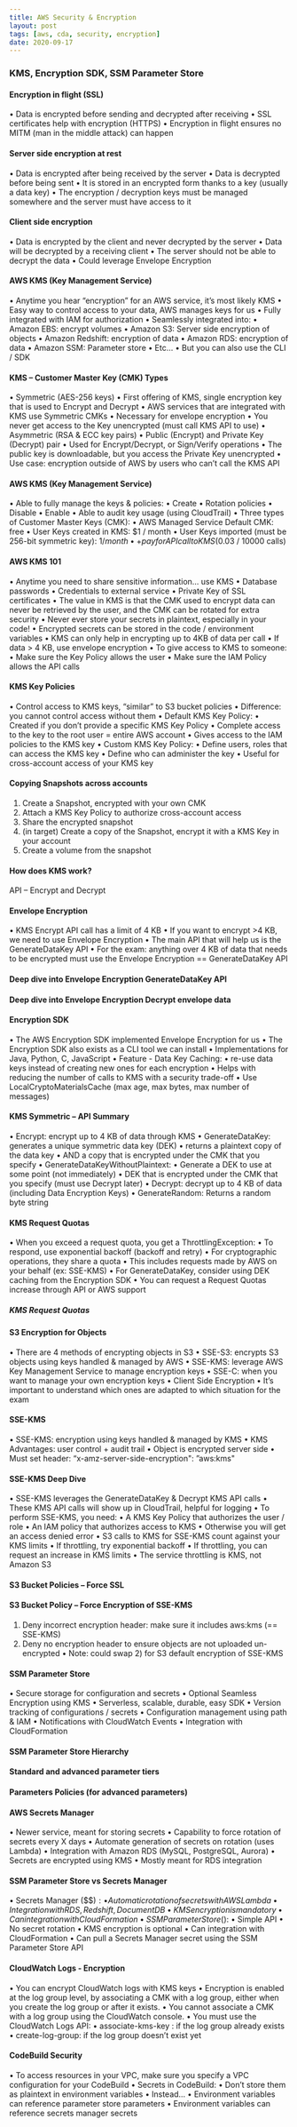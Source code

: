 ```yaml
---
title: AWS Security & Encryption
layout: post
tags: [aws, cda, security, encryption]
date: 2020-09-17
---
```


### KMS, Encryption SDK, SSM Parameter Store
####  Encryption in flight (SSL)
• Data is encrypted before sending and decrypted after receiving
• SSL certificates help with encryption (HTTPS)
• Encryption in flight ensures no MITM (man in the middle attack) can happen
#### Server side encryption at rest
• Data is encrypted after being received by the server
• Data is decrypted before being sent
• It is stored in an encrypted form thanks to a key (usually a data key)
• The encryption / decryption keys must be managed somewhere and
the server must have access to it
####  Client side encryption
• Data is encrypted by the client and never decrypted by the server
• Data will be decrypted by a receiving client
• The server should not be able to decrypt the data
• Could leverage Envelope Encryption
#### AWS KMS (Key Management Service)
• Anytime you hear “encryption” for an AWS service, it’s most likely KMS
• Easy way to control access to your data, AWS manages keys for us
• Fully integrated with IAM for authorization
• Seamlessly integrated into:
• Amazon EBS: encrypt volumes
• Amazon S3: Server side encryption of objects
• Amazon Redshift: encryption of data
• Amazon RDS: encryption of data
• Amazon SSM: Parameter store
• Etc…
• But you can also use the CLI / SDK
#### KMS – Customer Master Key (CMK) Types
• Symmetric (AES-256 keys)
• First offering of KMS, single encryption key that is used to Encrypt and Decrypt
• AWS services that are integrated with KMS use Symmetric CMKs
• Necessary for envelope encryption
• You never get access to the Key unencrypted (must call KMS API to use)
• Asymmetric (RSA & ECC key pairs)
• Public (Encrypt) and Private Key (Decrypt) pair
• Used for Encrypt/Decrypt, or Sign/Verify operations
• The public key is downloadable, but you access the Private Key unencrypted
• Use case: encryption outside of AWS by users who can’t call the KMS API
####  AWS KMS (Key Management Service)
• Able to fully manage the keys & policies:
• Create
• Rotation policies
• Disable
• Enable
• Able to audit key usage (using CloudTrail)
• Three types of Customer Master Keys (CMK):
• AWS Managed Service Default CMK: free
• User Keys created in KMS: $1 / month
• User Keys imported (must be 256-bit symmetric key): $1 / month
• + pay for API call to KMS ($0.03 / 10000 calls)
####  AWS KMS 101
• Anytime you need to share sensitive information… use KMS
• Database passwords
• Credentials to external service
• Private Key of SSL certificates
• The value in KMS is that the CMK used to encrypt data can never be
retrieved by the user, and the CMK can be rotated for extra security
• Never ever store your secrets in plaintext, especially in your code!
• Encrypted secrets can be stored in the code / environment variables
• KMS can only help in encrypting up to 4KB of data per call
• If data > 4 KB, use envelope encryption
• To give access to KMS to someone:
• Make sure the Key Policy allows the user
• Make sure the IAM Policy allows the API calls
#### KMS Key Policies
• Control access to KMS keys, “similar” to S3 bucket policies
• Difference: you cannot control access without them
• Default KMS Key Policy:
• Created if you don’t provide a specific KMS Key Policy
• Complete access to the key to the root user = entire AWS account
• Gives access to the IAM policies to the KMS key
• Custom KMS Key Policy:
• Define users, roles that can access the KMS key
• Define who can administer the key
• Useful for cross-account access of your KMS key
#### Copying Snapshots across accounts
1. Create a Snapshot, encrypted with
your own CMK
2. Attach a KMS Key Policy to
authorize cross-account access
3. Share the encrypted snapshot
4. (in target) Create a copy of the
Snapshot, encrypt it with a KMS Key
in your account
5. Create a volume from the snapshot
#### How does KMS work?
API – Encrypt and Decrypt
#### Envelope Encryption
• KMS Encrypt API call has a limit of 4 KB
• If you want to encrypt >4 KB, we need to use Envelope Encryption
• The main API that will help us is the GenerateDataKey API
• For the exam: anything over 4 KB of data that needs to be encrypted
must use the Envelope Encryption == GenerateDataKey API
#### Deep dive into Envelope Encryption GenerateDataKey API
#### Deep dive into Envelope Encryption Decrypt envelope data
#### Encryption SDK
• The AWS Encryption SDK implemented Envelope Encryption for us
• The Encryption SDK also exists as a CLI tool we can install
• Implementations for Java, Python, C, JavaScript
• Feature - Data Key Caching:
• re-use data keys instead of creating new ones for each encryption
• Helps with reducing the number of calls to KMS with a security trade-off
• Use LocalCryptoMaterialsCache (max age, max bytes, max number of messages)
#### KMS Symmetric – API Summary
• Encrypt: encrypt up to 4 KB of data through KMS
• GenerateDataKey: generates a unique symmetric data key (DEK)
• returns a plaintext copy of the data key
• AND a copy that is encrypted under the CMK that you specify
• GenerateDataKeyWithoutPlaintext:
• Generate a DEK to use at some point (not immediately)
• DEK that is encrypted under the CMK that you specify (must use Decrypt later)
• Decrypt: decrypt up to 4 KB of data (including Data Encryption Keys)
• GenerateRandom: Returns a random byte string
#### KMS Request Quotas
• When you exceed a request quota, you get a ThrottlingException:
• To respond, use exponential backoff (backoff and retry)
• For cryptographic operations, they share a quota
• This includes requests made by AWS on your behalf (ex: SSE-KMS)
• For GenerateDataKey, consider using DEK caching from the Encryption SDK
• You can request a Request Quotas increase through API or AWS support
##### KMS Request Quotas
#### S3 Encryption for Objects
• There are 4 methods of encrypting objects in S3
• SSE-S3: encrypts S3 objects using keys handled & managed by AWS
• SSE-KMS: leverage AWS Key Management Service to manage encryption keys
• SSE-C: when you want to manage your own encryption keys
• Client Side Encryption
• It’s important to understand which ones are adapted to which situation
for the exam
#### SSE-KMS
• SSE-KMS: encryption using keys handled & managed by KMS
• KMS Advantages: user control + audit trail
• Object is encrypted server side
• Must set header: “x-amz-server-side-encryption": ”aws:kms"
#### SSE-KMS Deep Dive
• SSE-KMS leverages the GenerateDataKey & Decrypt KMS API calls
• These KMS API calls will show up in CloudTrail, helpful for logging
• To perform SSE-KMS, you need:
• A KMS Key Policy that authorizes the user / role
• An IAM policy that authorizes access to KMS
• Otherwise you will get an access denied error
• S3 calls to KMS for SSE-KMS count against your KMS limits
• If throttling, try exponential backoff
• If throttling, you can request an increase in KMS limits
• The service throttling is KMS, not Amazon S3
#### S3 Bucket Policies – Force SSL
#### S3 Bucket Policy – Force Encryption of SSE-KMS
1. Deny incorrect encryption
header: make sure it includes
aws:kms (== SSE-KMS)
2. Deny no encryption header to
ensure objects are not
uploaded un-encrypted
• Note: could swap 2) for S3
default encryption of SSE-KMS
#### SSM Parameter Store
• Secure storage for configuration and secrets
• Optional Seamless Encryption using KMS
• Serverless, scalable, durable, easy SDK
• Version tracking of configurations / secrets
• Configuration management using path & IAM
• Notifications with CloudWatch Events
• Integration with CloudFormation
#### SSM Parameter Store Hierarchy
#### Standard and advanced parameter tiers
#### Parameters Policies (for advanced parameters)
#### AWS Secrets Manager
• Newer service, meant for storing secrets
• Capability to force rotation of secrets every X days
• Automate generation of secrets on rotation (uses Lambda)
• Integration with Amazon RDS (MySQL, PostgreSQL, Aurora)
• Secrets are encrypted using KMS
• Mostly meant for RDS integration
#### SSM Parameter Store vs Secrets Manager
• Secrets Manager ($$$):
• Automatic rotation of secrets with AWS Lambda
• Integration with RDS, Redshift, DocumentDB
• KMS encryption is mandatory
• Can integration with CloudFormation
• SSM Parameter Store ($):
• Simple API
• No secret rotation
• KMS encryption is optional
• Can integration with CloudFormation
• Can pull a Secrets Manager secret using the SSM Parameter Store API
#### CloudWatch Logs - Encryption
• You can encrypt CloudWatch logs with KMS keys
• Encryption is enabled at the log group level, by associating a CMK with a
log group, either when you create the log group or after it exists.
• You cannot associate a CMK with a log group using the CloudWatch
console.
• You must use the CloudWatch Logs API:
• associate-kms-key : if the log group already exists
• create-log-group: if the log group doesn’t exist yet
#### CodeBuild Security
• To access resources in your VPC, make sure you specify a VPC
configuration for your CodeBuild
• Secrets in CodeBuild:
• Don’t store them as plaintext in environment variables
• Instead…
• Environment variables can reference parameter store parameters
• Environment variables can reference secrets manager secrets

